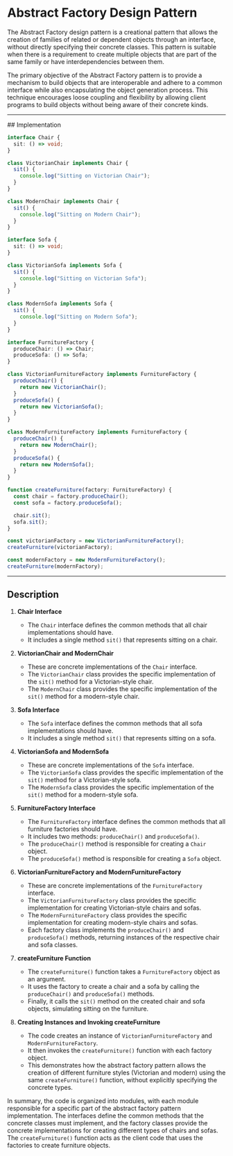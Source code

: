 # Abstract Factory Design Pattern

The Abstract Factory design pattern is a creational pattern that allows the creation of families of related or dependent objects through an interface, without directly specifying their concrete classes. This pattern is suitable when there is a requirement to create multiple objects that are part of the same family or have interdependencies between them.

The primary objective of the Abstract Factory pattern is to provide a mechanism to build objects that are interoperable and adhere to a common interface while also encapsulating the object generation process. This technique encourages loose coupling and flexibility by allowing client programs to build objects without being aware of their concrete kinds.

<hr>

## Implementation

```TypeScript
interface Chair {
  sit: () => void;
}

class VictorianChair implements Chair {
  sit() {
    console.log("Sitting on Victorian Chair");
  }
}

class ModernChair implements Chair {
  sit() {
    console.log("Sitting on Modern Chair");
  }
}

interface Sofa {
  sit: () => void;
}

class VictorianSofa implements Sofa {
  sit() {
    console.log("Sitting on Victorian Sofa");
  }
}

class ModernSofa implements Sofa {
  sit() {
    console.log("Sitting on Modern Sofa");
  }
}

interface FurnitureFactory {
  produceChair: () => Chair;
  produceSofa: () => Sofa;
}

class VictorianFurnitureFactory implements FurnitureFactory {
  produceChair() {
    return new VictorianChair();
  }
  produceSofa() {
    return new VictorianSofa();
  }
}

class ModernFurnitureFactory implements FurnitureFactory {
  produceChair() {
    return new ModernChair();
  }
  produceSofa() {
    return new ModernSofa();
  }
}

function createFurniture(factory: FurnitureFactory) {
  const chair = factory.produceChair();
  const sofa = factory.produceSofa();

  chair.sit();
  sofa.sit();
}

const victorianFactory = new VictorianFurnitureFactory();
createFurniture(victorianFactory);

const modernFactory = new ModernFurnitureFactory();
createFurniture(modernFactory);

```

<hr>

## Description

1. **Chair Interface**

   - The `Chair` interface defines the common methods that all chair implementations should have.
   - It includes a single method `sit()` that represents sitting on a chair.

2. **VictorianChair and ModernChair**

   - These are concrete implementations of the `Chair` interface.
   - The `VictorianChair` class provides the specific implementation of the `sit()` method for a Victorian-style chair.
   - The `ModernChair` class provides the specific implementation of the `sit()` method for a modern-style chair.

3. **Sofa Interface**

   - The `Sofa` interface defines the common methods that all sofa implementations should have.
   - It includes a single method `sit()` that represents sitting on a sofa.

4. **VictorianSofa and ModernSofa**

   - These are concrete implementations of the `Sofa` interface.
   - The `VictorianSofa` class provides the specific implementation of the `sit()` method for a Victorian-style sofa.
   - The `ModernSofa` class provides the specific implementation of the `sit()` method for a modern-style sofa.

5. **FurnitureFactory Interface**

   - The `FurnitureFactory` interface defines the common methods that all furniture factories should have.
   - It includes two methods: `produceChair()` and `produceSofa()`.
   - The `produceChair()` method is responsible for creating a `Chair` object.
   - The `produceSofa()` method is responsible for creating a `Sofa` object.

6. **VictorianFurnitureFactory and ModernFurnitureFactory**

   - These are concrete implementations of the `FurnitureFactory` interface.
   - The `VictorianFurnitureFactory` class provides the specific implementation for creating Victorian-style chairs and sofas.
   - The `ModernFurnitureFactory` class provides the specific implementation for creating modern-style chairs and sofas.
   - Each factory class implements the `produceChair()` and `produceSofa()` methods, returning instances of the respective chair and sofa classes.

7. **createFurniture Function**

   - The `createFurniture()` function takes a `FurnitureFactory` object as an argument.
   - It uses the factory to create a chair and a sofa by calling the `produceChair()` and `produceSofa()` methods.
   - Finally, it calls the `sit()` method on the created chair and sofa objects, simulating sitting on the furniture.

8. **Creating Instances and Invoking createFurniture**
   - The code creates an instance of `VictorianFurnitureFactory` and `ModernFurnitureFactory`.
   - It then invokes the `createFurniture()` function with each factory object.
   - This demonstrates how the abstract factory pattern allows the creation of different furniture styles (Victorian and modern) using the same `createFurniture()` function, without explicitly specifying the concrete types.

In summary, the code is organized into modules, with each module responsible for a specific part of the abstract factory pattern implementation. The interfaces define the common methods that the concrete classes must implement, and the factory classes provide the concrete implementations for creating different types of chairs and sofas. The `createFurniture()` function acts as the client code that uses the factories to create furniture objects.
